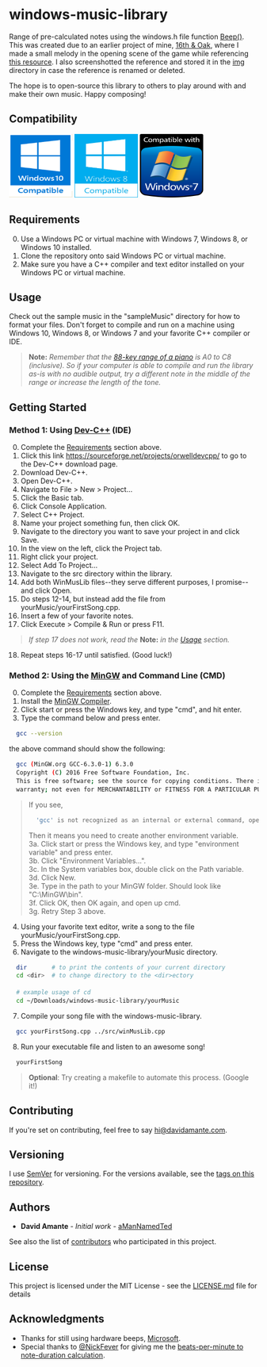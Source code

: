 # windows-music-library

Range of pre-calculated notes using the windows.h file function [Beep()](https://msdn.microsoft.com/en-us/library/windows/desktop/ms679277(v=vs.85).aspx). This was created due to an earlier project of mine, [16th & Oak](https://github.com/aManNamedTed/16th-Oak), where I made a small melody in the opening scene of the game while referencing [this resource](https://pages.mtu.edu/~suits/notefreqs.html). I also screenshotted the reference and stored it in the [img](img) directory in case the reference is renamed or deleted. 

The hope is to open-source this library to others to play around with and make their own music. Happy composing!

## Compatibility

<p float="left" text-align="center">
  <img class="compat_img" width="128" height="128" src="img/win_10_compat_icon.png"/>
  <img class="compat_img" width="128" height="128" src="img/win_8_compat_icon.png"/>
  <img class="compat_img" width="128" height="128" src="img/win_7_compat_icon.png"/>
</p>

## Requirements

0. Use a Windows PC or virtual machine with Windows 7, Windows 8, or Windows 10 installed.
1. Clone the repository onto said Windows PC or virtual machine.
2. Make sure you have a C++ compiler and text editor installed on your Windows PC or virtual machine.

## Usage

Check out the sample music in the "sampleMusic" directory for how to format your files.
Don't forget to compile and run on a machine using Windows 10, Windows 8, or Windows 7 and your favorite C++ compiler or IDE.

> <b>Note:</b> 
> <i>
>   Remember that the [88-key range of a piano](img/piano_organ_range.jpg) is A0 to C8 (inclusive). So if your computer is 
>   able to compile and run the library as-is with no audible output, try a different note in the middle of the range or 
>   increase the length of the tone.
> </i> 

## Getting Started
### Method 1: Using [Dev-C++](https://sourceforge.net/projects/orwelldevcpp/) (IDE)

0. Complete the [Requirements](#requirements) section above.
1. Click this link https://sourceforge.net/projects/orwelldevcpp/ to go to the Dev-C++ download page.
2. Download Dev-C++.
3. Open Dev-C++.
4. Navigate to File > New > Project...
5. Click the Basic tab.
6. Click Console Application.
7. Select C++ Project.
8. Name your project something fun, then click OK.
9. Navigate to the directory you want to save your project in and click Save.
10. In the view on the left, click the Project tab.
11. Right click your project.
12. Select Add To Project...
13. Navigate to the src directory within the library.
14. Add both WinMusLib files--they serve different purposes, I promise-- and click Open.
15. Do steps 12-14, but instead add the file from yourMusic/yourFirstSong.cpp.
16. Insert a few of your favorite notes.
17. Click Execute > Compile & Run or press F11. 
> <i>If step 17 does not work, read the</i> <b>Note:</b> <i>in the [Usage](#usage) section.</i>
18. Repeat steps 16-17 until satisfied. (Good luck!)

### Method 2: Using the [MinGW](https://sourceforge.net/projects/mingw/files/OldFiles/) and Command Line (CMD)

0. Complete the [Requirements](#requirements) section above.
1. Install the [MinGW Compiler](https://sourceforge.net/projects/mingw/files/OldFiles/).
2. Click start or press the Windows key, and type "cmd", and hit enter.
3. Type the command below and press enter.
```bash
  gcc --version
```
the above command should show the following:
```bash
  gcc (MinGW.org GCC-6.3.0-1) 6.3.0
  Copyright (C) 2016 Free Software Foundation, Inc.
  This is free software; see the source for copying conditions. There is NO
  warranty; not even for MERCHANTABILITY or FITNESS FOR A PARTICULAR PURPOSE.
```
> If you see,
> ```bash
>   'gcc' is not recognized as an internal or external command, operable program or batch file.
> ```
> Then it means you need to create another environment variable. <br/>
> 3a. Click start or press the Windows key, and type "environment variable" and press enter. <br/>
> 3b. Click "Environment Variables...". <br/>
> 3c. In the System variables box, double click on the Path variable. <br/>
> 3d. Click New. <br/>
> 3e. Type in the path to your MinGW folder. Should look like "C:\MinGW\bin". <br/>
> 3f. Click OK, then OK again, and open up cmd. <br/>
> 3g. Retry Step 3 above.
4. Using your favorite text editor, write a song to the file yourMusic/yourFirstSong.cpp.
5. Press the Windows key, type "cmd" and press enter.
6. Navigate to the windows-music-library/yourMusic directory.
```bash
  dir       # to print the contents of your current directory  
  cd <dir>  # to change directory to the <dir>ectory
  
  # example usage of cd
  cd ~/Downloads/windows-music-library/yourMusic
```
7. Compile your song file with the windows-music-library.
```bash
  gcc yourFirstSong.cpp ../src/winMusLib.cpp
```
8. Run your executable file and listen to an awesome song!
```bash
  yourFirstSong
```

> <b>Optional</b>: Try creating a makefile to automate this process. (Google it!)

## Contributing

If you're set on contributing, feel free to say hi@davidamante.com.

## Versioning

I use [SemVer](http://semver.org/) for versioning. For the versions available, see the [tags on this repository](https://github.com/aManNamedTed/windows-music-library/tags). 

## Authors

* **David Amante** - *Initial work* - [aManNamedTed](https://github.com/aManNamedTed)

See also the list of [contributors](https://github.com/your/project/contributors) who participated in this project.

## License

This project is licensed under the MIT License - see the [LICENSE.md](LICENSE.md) file for details

## Acknowledgments

* Thanks for still using hardware beeps, [Microsoft](https://github.com/Microsoft).
* Special thanks to [@NickFever](https://twitter.com/NickFever?lang=en) for giving me the [beats-per-minute to note-duration calculation](http://nickfever.com/music/blog/2014/bpm-to-ms).
